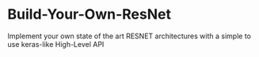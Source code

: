 # Build-Your-Own-ResNet
Implement your own state of the art RESNET architectures with a simple to use keras-like High-Level API 
